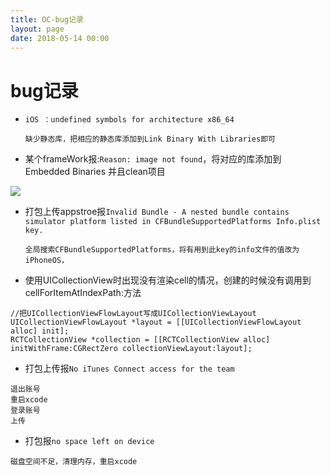 ```yaml
---
title: OC-bug记录
layout: page
date: 2018-05-14 00:00
---
```

# bug记录

- `iOS ：undefined symbols for architecture x86_64`
    
    ```
    缺少静态库，把相应的静态库添加到Link Binary With Libraries即可
    ```
- 某个frameWork报:`Reason: image not found`，将对应的库添加到Embedded Binaries 并且clean项目

![](https://ws3.sinaimg.cn/large/None.jpg)

- 打包上传appstroe报`Invalid Bundle - A nested bundle contains simulator platform listed in CFBundleSupportedPlatforms Info.plist key.`
    
    ```
    全局搜索CFBundleSupportedPlatforms，将有用到此key的info文件的值改为iPhoneOS，
    ```
    
- 使用UICollectionView时出现没有渲染cell的情况，创建的时候没有调用到cellForItemAtIndexPath:方法

```
//把UICollectionViewFlowLayout写成UICollectionViewLayout  
UICollectionViewFlowLayout *layout = [[UICollectionViewFlowLayout alloc] init];
RCTCollectionView *collection = [[RCTCollectionView alloc] initWithFrame:CGRectZero collectionViewLayout:layout];
```

- 打包上传报`No iTunes Connect access for the team`

```
退出账号
重启xcode
登录账号
上传
```

- 打包报`no space left on device`

```
磁盘空间不足，清理内存，重启xcode
```


